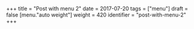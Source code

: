 +++
title = "Post with menu 2"
date = 2017-07-20
tags = ["menu"]
draft = false
[menu."auto weight"]
  weight = 420
  identifier = "post-with-menu-2"
+++
